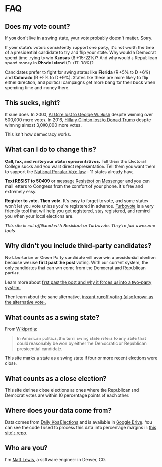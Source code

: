 # FAQ

## Does my vote count?

If you don't live in a swing state, your vote probably doesn't matter. Sorry.

If your state's voters consistently support one party, it's not worth the time of a presidential candidate to try and flip your state. Why would a Democrat spend time trying to win **Kansas** (<span class="rep-red">R +15-22%</span>)? And why would a Republican spend money in **Rhode Island** (<span class="dem-blu">D +17-38%</span>)?

Candidates prefer to fight for swing states like **Florida** (<span class="rep-red">R +5%</span> to <span class="dem-blu">D +6%</span>) and **Colorado** (<span class="rep-red">R +9%</span> to <span class="dem-blu">D +9%</span>). States like these are more likely to flip either direction, and political campaigns get more bang for their buck when spending time and money there.

## This sucks, right?

It sure does. In 2000, [Al Gore lost to George W. Bush](https://www.wikiwand.com/en/United_States_presidential_elections_in_which_the_winner_lost_the_popular_vote#/2000:_George_W._Bush) despite winning over 500,000 more votes. In 2016, [Hillary Clinton lost to Donald Trump](https://www.wikiwand.com/en/United_States_presidential_elections_in_which_the_winner_lost_the_popular_vote#/2016:_Donald_Trump) despite winning almost 3,000,000 more votes.

This isn't how democracy works.

## What can I do to change this?

**Call, fax, and write your state representatives.** Tell them the Electoral College sucks and you want direct representation. Tell them you want them to support the [National Popular Vote law](http://www.nationalpopularvote.com/status) – 11 states already have. 

**Text RESIST to 50409** or [message Resistbot on Messenger](http://m.me/resistbot/) and you can mail letters to Congress from the comfort of your phone. It's free and extremely easy.

**Register to vote. Then vote.** It's easy to forget to vote, and some states won't let you vote unless you're registered in advance. [Turbovote](https://turbovote.org/) is a very friendly tool that will help you get registered, stay registered, and remind you when your local elections are.

*This site is not affiliated with Resistbot or Turbovote. They're just awesome tools.*

## Why didn't you include third-party candidates?

No Libertarian or Green Party candidate will ever win a presidential election because we use **first past the post** voting. With our current system, the only candidates that can win come from the Democrat and Republican parties.

Learn more about [first past the post and why it forces us into a two-party system.](https://www.youtube.com/watch?v=s7tWHJfhiyo)

Then learn about the sane alternative, [instant runoff voting (also known as the alternative vote).](https://www.youtube.com/watch?v=3Y3jE3B8HsE)

## What counts as a **swing state**?

From [Wikipedia](https://www.wikiwand.com/en/Swing_state):

> In American politics, the term swing state refers to any state that could reasonably be won by either the Democratic or Republican presidential candidate.

This site marks a state as a swing state if four or more recent elections were close.

## What counts as a **close** election?

This site defines close elections as ones where the Republican and Democrat votes are within 10 percentage points of each other.

## Where does your data come from?

Data comes from [Daily Kos Elections](http://www.dailykos.com/story/2016/11/25/1601042/-Nerd-Alert-This-spreadsheet-contains-every-presidential-election-by-state-from-1828-to-2016) and is available in [Google Drive](https://docs.google.com/spreadsheets/d/1D-edaVHTnZNhVU840EPUhz3Cgd7m39Urx7HM8Pq6Pus/edit#gid=29622862). You can see the code I used to process this data into percentage margins in [this site's repo](https://github.com/mplewis/whyvote.us/tree/master/data).

## Who are you?

I'm [Matt Lewis](http://mplewis.com), a software engineer in Denver, CO.

